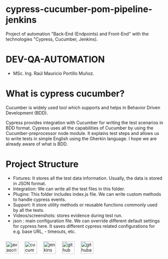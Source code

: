 # cypress-cucumber-pom-pipeline-jenkins
Project of automation "Back-End (Endpoints) and Front-End" with the technologies "Cypress, Cucumber, Jenkins).

# DEV-QA-AUTOMATION

- MSc. Ing. Raúl Mauricio Portillo Muñoz.

# What is cypress cucumber?

Cucumber is widely used tool which supports and helps in Behavior Driven Development (BDD).

Cypress provides integration with Cucumber for writing the test scenarios in BDD format. Cypress uses all the capabilities of Cucumber by using the Cucumber-preprocessor node module. It explains test steps and allows us to write tests in simple English using the Gherkin language.  I hope we are already aware of what is BDD. 

# Project Structure

- Fixtures: It stores all the test data information. Usually, the data is stored in JSON format.
- Integration: We can write all the test files in this folder.
- Plugins: This folder includes index.js file. We can write custom methods to handle cypress events.
- Support: It store utility methods or reusable functions commonly used by all the tests.
- Videos/screenshots: stores evidence during test run.
- json : main configuration file. We can override different default settings for cypress here. It saves different cypress related configurations for e.g. base URL, - timeouts, etc.

###

<div align="left">
  <img src="https://cdn.jsdelivr.net/gh/devicons/devicon/icons/javascript/javascript-original.svg" height="40" alt="javascript logo"  />
  <img width="12" />
  <img src="https://cdn.jsdelivr.net/gh/devicons/devicon/icons/cucumber/cucumber-plain.svg" height="40" alt="cucumber logo"  />
  <img width="12" />
  <img src="https://cdn.jsdelivr.net/gh/devicons/devicon/icons/jenkins/jenkins-line.svg" height="40" alt="jenkins logo"  />
  <img width="12" />
  <img src="https://cdn.simpleicons.org/github/181717" height="40" alt="github logo"  />
  <img width="12" />
  <img src="https://cdn.simpleicons.org/githubactions/2088FF" height="40" alt="githubactions logo"  />
</div>

###
